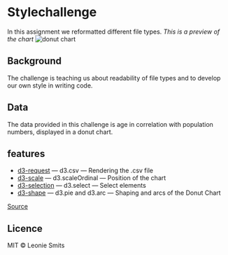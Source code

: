 # Stylechallenge

In this assignment we reformatted different file types.
_This is a preview of the chart_
![donut chart](/preview.png)

## Background

The challenge is teaching us about readability of file types and to develop our own style in writing code. 

## Data

The data provided in this challenge is age in correlation with population numbers, displayed in a donut chart. 

## features

* [d3-request](https://github.com/d3/d3-request#api-reference) — d3.csv — Rendering the .csv file
* [d3-scale](https://github.com/d3/d3-scale#api-reference) — d3.scaleOrdinal — Position of the chart
* [d3-selection](https://github.com/d3/d3-selection#api-reference) — d3.select — Select elements
* [d3-shape](https://github.com/d3/d3-shape#api-reference) — d3.pie and d3.arc — Shaping and arcs of the Donut Chart

[Source](https://github.com/cmda-fe3/course-17-18/tree/master/site/class-2/style)

## Licence 

MIT © Leonie Smits